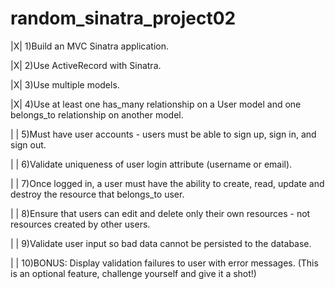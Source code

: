 # random_sinatra_project02

 |X|  1)Build an MVC Sinatra application.

 |X|  2)Use ActiveRecord with Sinatra.

 |X|  3)Use multiple models.

 |X|  4)Use at least one has_many relationship on a User model and one belongs_to relationship on another model.

 | |  5)Must have user accounts - users must be able to sign up, sign in, and sign out.

 | |  6)Validate uniqueness of user login attribute (username or email).

 | |  7)Once logged in, a user must have the ability to create, read, update and destroy the resource that belongs_to user.

 | |  8)Ensure that users can edit and delete only their own resources - not resources created by other users.

 | |  9)Validate user input so bad data cannot be persisted to the database.

 | |  10)BONUS: Display validation failures to user with error messages. (This is an optional feature, challenge yourself and give it a shot!)